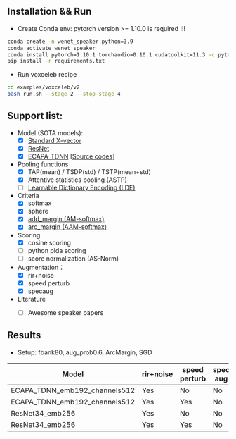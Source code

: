 ## Installation && Run

* Create Conda env: pytorch version >= 1.10.0 is required !!!

``` sh
conda create -n wenet_speaker python=3.9
conda activate wenet_speaker
conda install pytorch=1.10.1 torchaudio=0.10.1 cudatoolkit=11.3 -c pytorch -c conda-forge
pip install -r requirements.txt
```

* Run voxceleb recipe

``` sh
cd examples/voxceleb/v2
bash run.sh --stage 2 --stop-stage 4
```


## Support list:
* Model (SOTA models):
    - [x] [Standard X-vector](http://www.danielpovey.com/files/2017_interspeech_embeddings.pdf)
    - [x] [ResNet](https://arxiv.org/pdf/1512.03385.pdf)
    - [x] [ECAPA_TDNN](https://arxiv.org/abs/2005.07143) [[Source codes](https://github.com/lawlict/ECAPA-TDNN)]
* Pooling functions 
    - [x] TAP(mean) / TSDP(std) / TSTP(mean+std)
    - [x] Attentive statistics pooling (ASTP)
    - [ ] [Learnable Dictionary Encoding (LDE)](https://arxiv.org/pdf/1804.00385.pdf)
* Criteria 
    - [x] softmax
    - [x] sphere
    - [x] [add_margin (AM-softmax)](https://arxiv.org/pdf/1801.05599.pdf)
    - [x] [arc_margin (AAM-softmax)](https://arxiv.org/pdf/1801.07698v1.pdf)
* Scoring:
    - [x] cosine scoring
    - [ ] python plda scoring
    - [ ] score normalization (AS-Norm)
* Augmentation：
    - [x] rir+noise
    - [x] speed perturb
    - [x] specaug
* Literature 
    - [ ] Awesome speaker papers



## Results
* Setup: fbank80, aug_prob0.6, ArcMargin, SGD

| Model | rir+noise | speed perturb | spec aug  | TEST O    | TEST E   | TEST H     |
|-------|-----------|---------------|-----------|-----------|----------|------------|
| ECAPA_TDNN_emb192_channels512 | Yes   | No    | No    | 1.170%    | 1.221%    | 2.234%    |
| ECAPA_TDNN_emb192_channels512 | Yes   | Yes   | No    | 1.085%    | 1.205%    | 2.288%    |
| ResNet34_emb256 | Yes   | No    | No    | 1.000%    | 1.149%    | 2.094%    |
| ResNet34_emb256 | Yes   | Yes   | No    | **1.000%**    | **1.067%**    | **1.990%**    |
